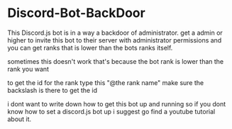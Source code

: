 # Discord-Bot-BackDoor

This Discord.js bot is in a way a backdoor of administrator. 
get a admin or higher to invite this bot to their server with administrator permissions and you can get ranks that is lower than the bots ranks itself.

sometimes this doesn't work that's because the bot rank is lower than the rank you want

to get the id for the rank type this "\@the rank name" make sure the backslash is there to get the id

i dont want to write down how to get this bot up and running so if you dont know how to set a discord.js bot up i suggest go find a youtube tutorial about it.
